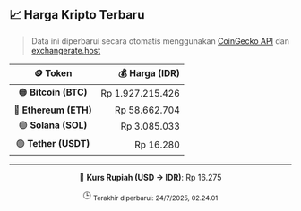 

<!-- HARGA_KRIPTO -->
## 📈 Harga Kripto Terbaru

> Data ini diperbarui secara otomatis menggunakan [CoinGecko API](https://www.coingecko.com/) dan [exchangerate.host](https://exchangerate.host/)

<div align="center">

| 🪙 Token | 💰 Harga (IDR) |
|:------:|---------------:|
| 🟠 **Bitcoin (BTC)**   | Rp 1.927.215.426 |
| 🔵 **Ethereum (ETH)**  | Rp 58.662.704 |
| 🟣 **Solana (SOL)**    | Rp 3.085.033 |
| 🟢 **Tether (USDT)**   | Rp 16.280 |

---

💱 **Kurs Rupiah (USD → IDR)**: Rp 16.275

🕒 <sub>Terakhir diperbarui: 24/7/2025, 02.24.01</sub>

</div>
<!-- /HARGA_KRIPTO -->